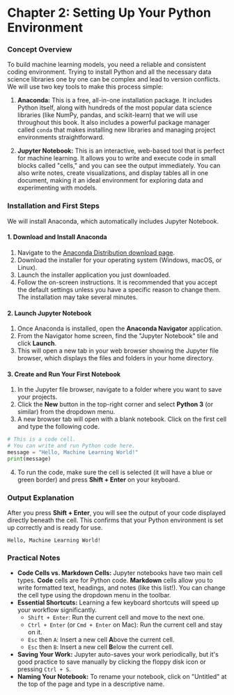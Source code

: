 # Chapter 2: Setting Up Your Python Environment

### Concept Overview

To build machine learning models, you need a reliable and consistent coding environment. Trying to install Python and all the necessary data science libraries one by one can be complex and lead to version conflicts. We will use two key tools to make this process simple:

1.  **Anaconda:** This is a free, all-in-one installation package. It includes Python itself, along with hundreds of the most popular data science libraries (like NumPy, pandas, and scikit-learn) that we will use throughout this book. It also includes a powerful package manager called `conda` that makes installing new libraries and managing project environments straightforward.

2.  **Jupyter Notebook:** This is an interactive, web-based tool that is perfect for machine learning. It allows you to write and execute code in small blocks called "cells," and you can see the output immediately. You can also write notes, create visualizations, and display tables all in one document, making it an ideal environment for exploring data and experimenting with models.

### Installation and First Steps

We will install Anaconda, which automatically includes Jupyter Notebook.

#### 1\. Download and Install Anaconda

1.  Navigate to the [Anaconda Distribution download page](https://www.anaconda.com/products/distribution).
2.  Download the installer for your operating system (Windows, macOS, or Linux).
3.  Launch the installer application you just downloaded.
4.  Follow the on-screen instructions. It is recommended that you accept the default settings unless you have a specific reason to change them. The installation may take several minutes.

#### 2\. Launch Jupyter Notebook

1.  Once Anaconda is installed, open the **Anaconda Navigator** application.
2.  From the Navigator home screen, find the "Jupyter Notebook" tile and click **Launch**.
3.  This will open a new tab in your web browser showing the Jupyter file browser, which displays the files and folders in your home directory.

#### 3\. Create and Run Your First Notebook

1.  In the Jupyter file browser, navigate to a folder where you want to save your projects.
2.  Click the **New** button in the top-right corner and select **Python 3** (or similar) from the dropdown menu.
3.  A new browser tab will open with a blank notebook. Click on the first cell and type the following code.

<!-- end list -->

```python
# This is a code cell.
# You can write and run Python code here.
message = "Hello, Machine Learning World!"
print(message)
```

4.  To run the code, make sure the cell is selected (it will have a blue or green border) and press **Shift + Enter** on your keyboard.

### Output Explanation

After you press **Shift + Enter**, you will see the output of your code displayed directly beneath the cell. This confirms that your Python environment is set up correctly and is ready for use.

```
Hello, Machine Learning World!
```

### Practical Notes

  * **Code Cells vs. Markdown Cells:** Jupyter notebooks have two main cell types. **Code** cells are for Python code. **Markdown** cells allow you to write formatted text, headings, and notes (like this list\!). You can change the cell type using the dropdown menu in the toolbar.
  * **Essential Shortcuts:** Learning a few keyboard shortcuts will speed up your workflow significantly.
      * `Shift + Enter`: Run the current cell and move to the next one.
      * `Ctrl + Enter` (or `Cmd + Enter` on Mac): Run the current cell and stay on it.
      * `Esc` then `A`: Insert a new cell **A**bove the current cell.
      * `Esc` then `B`: Insert a new cell **B**elow the current cell.
  * **Saving Your Work:** Jupyter auto-saves your work periodically, but it's good practice to save manually by clicking the floppy disk icon or pressing `Ctrl + S`.
  * **Naming Your Notebook:** To rename your notebook, click on "Untitled" at the top of the page and type in a descriptive name.